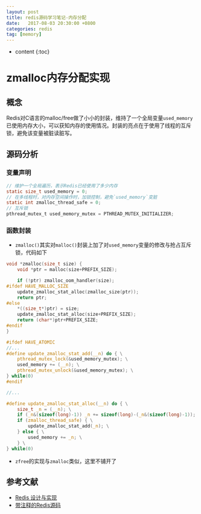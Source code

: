 ```yaml
---
layout: post
title: redis源码学习笔记-内存分配
date:   2017-08-03 20:30:00 +0800
categories: redis 
tag: [memory]
---
```



* content
{:toc}

# zmalloc内存分配实现

## 概念

Redis对C语言的malloc/free做了小小的封装，维持了一个全局变量`used_memory`已使用内存大小，可以获知内存的使用情况。封装的亮点在于使用了线程的互斥锁，避免该变量被脏读脏写。

## 源码分析

### 变量声明

```c
// 维护一个全局遍历，表示Redis已经使用了多少内存
static size_t used_memory = 0;
// 在多线程时，对内存空间操作时，加锁控制，避免`used_memory`变脏
static int zmalloc_thread_safe = 0;
// 互斥锁
pthread_mutex_t used_memory_mutex = PTHREAD_MUTEX_INITIALIZER;
```

### 函数封装

- `zmalloc()`其实对`malloc()`封装上加了对`used_memory`变量的修改与抢占互斥锁，代码如下　

```c
void *zmalloc(size_t size) {
    void *ptr = malloc(size+PREFIX_SIZE);

    if (!ptr) zmalloc_oom_handler(size);
#ifdef HAVE_MALLOC_SIZE
    update_zmalloc_stat_alloc(zmalloc_size(ptr));
    return ptr;
#else
    *((size_t*)ptr) = size;
    update_zmalloc_stat_alloc(size+PREFIX_SIZE);
    return (char*)ptr+PREFIX_SIZE;
#endif
}
```

```c
#ifdef HAVE_ATOMIC
//...
#define update_zmalloc_stat_add(__n) do { \
    pthread_mutex_lock(&used_memory_mutex); \
    used_memory += (__n); \
    pthread_mutex_unlock(&used_memory_mutex); \
} while(0)
#endif

//...

#define update_zmalloc_stat_alloc(__n) do { \
    size_t _n = (__n); \
    if (_n&(sizeof(long)-1)) _n += sizeof(long)-(_n&(sizeof(long)-1)); \
    if (zmalloc_thread_safe) { \
        update_zmalloc_stat_add(_n); \
    } else { \
        used_memory += _n; \
    } \
} while(0)
```

- `zfree`的实现与`zmalloc`类似，这里不铺开了

## 参考文献

- [Redis 设计与实现](http://redisbook.com/)
- [带注释的Redis源码](https://github.com/huangz1990/redis-3.0-annotated)